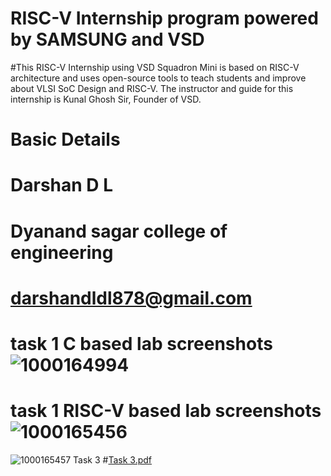 # RISC-V Internship program powered by SAMSUNG and VSD
#This RISC-V Internship using VSD Squadron Mini is based on RISC-V architecture and uses open-source tools to teach students and improve about VLSI SoC Design and RISC-V. The instructor and guide for this internship is Kunal Ghosh Sir, Founder of VSD.
# Basic Details
# Darshan D L
# Dyanand sagar college of engineering
# darshandldl878@gmail.com
# task 1 C based lab screenshots ![1000164994](https://github.com/user-attachments/assets/054480d4-8c2e-46d9-a02c-f84ffb590c0f)
# task 1 RISC-V based lab screenshots ![1000165456](https://github.com/user-attachments/assets/19490a75-7e29-4ae1-a7e0-655d1f201fa2)
![1000165457](https://github.com/user-attachments/assets/947a95b1-4383-489c-925c-5f2080f83463)
Task 3 
#[Task 3.pdf](https://github.com/user-attachments/files/18455703/Task.3.pdf)
